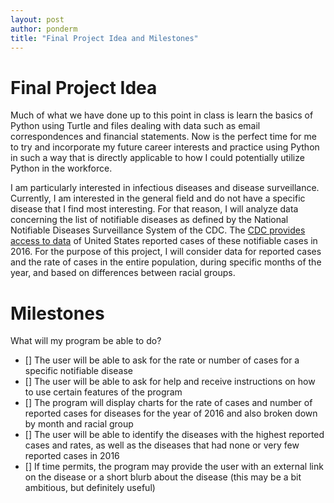 ```yaml
---
layout: post
author: ponderm
title: "Final Project Idea and Milestones"
---
```


# Final Project Idea

Much of what we have done up to this point in class is learn the basics of Python using Turtle and files dealing with data such as email correspondences and financial statements. Now is the perfect time for me to try and incorporate my future career interests and practice using Python in such a way that is directly applicable to how I could potentially utilize Python in the workforce. 

I am particularly interested in infectious diseases and disease surveillance. Currently, I am interested in the general field and do not have a specific disease that I find most interesting. For that reason, I will analyze data concerning the list of notifiable diseases as defined by the National Notifiable Diseases Surveillance System of the CDC. The [CDC provides access to data](https://wonder.cdc.gov/nndss/nndss_annual_tables_menu.asp) of United States reported cases of these notifiable cases in 2016. For the purpose of this project, I will consider data for reported cases and the rate of cases in the entire population, during specific months of the year, and based on differences between racial groups.

# Milestones

What will my program be able to do?
- [] The user will be able to ask for the rate or number of cases for a specific notifiable disease
- [] The user will be able to ask for help and receive instructions on how to use certain features of the program
- [] The program will display charts for the rate of cases and number of reported cases for diseases for the year of 2016 and also broken down by month and racial group 
- [] The user will be able to identify the diseases with the highest reported cases and rates, as well as the diseases that had none or very few reported cases in 2016
- [] If time permits, the program may provide the user with an external link on the disease or a short blurb about the disease (this may be a bit ambitious, but definitely useful)
